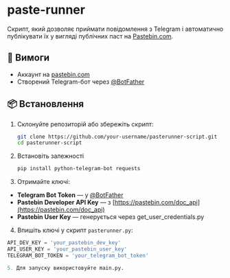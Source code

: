 # paste-runner
Скрипт, який дозволяє приймати повідомлення з Telegram і автоматично публікувати їх у вигляді публічних паст на [Pastebin.com](https://pastebin.com).

## 🔧 Вимоги

- Аккаунт на [pastebin.com](https://pastebin.com)
- Створений Telegram-бот через [@BotFather](https://t.me/BotFather)

## 📦 Встановлення

1. Склонуйте репозиторій або збережіть скрипт:

   ```bash
   git clone https://github.com/your-username/pasterunner-script.git
   cd pasterunner-script

2. Встановіть залежності
    ```bash
    pip install python-telegram-bot requests

3. Отримайте ключі:

- **Telegram Bot Token** — у [@BotFather](https://t.me/BotFather)
- **Pastebin Developer API Key** — з [https://pastebin.com/doc_api](https://pastebin.com/doc_api)
- **Pastebin User Key** — генерується через get_user_credentials.py

4. Впишіть ключі у скрипт `pasterunner.py`:

```python
API_DEV_KEY = 'your_pastebin_dev_key'
API_USER_KEY = 'your_pastebin_user_key'
TELEGRAM_BOT_TOKEN = 'your_telegram_bot_token'

5. Для запуску використовуйте main.py.

